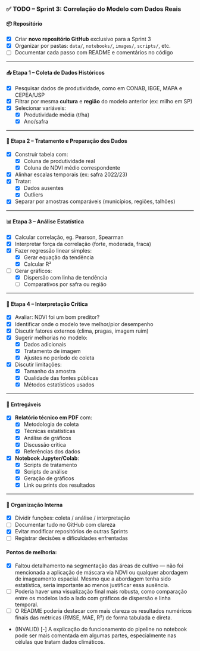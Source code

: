 ### ✅ **TODO – Sprint 3: Correlação do Modelo com Dados Reais**

#### 📦 Repositório

* [x] Criar **novo repositório GitHub** exclusivo para a Sprint 3
* [x] Organizar por pastas: `data/`, `notebooks/`, `images/`, `scripts/`, etc.
* [ ] Documentar cada passo com README e comentários no código

---

#### 📥 Etapa 1 – Coleta de Dados Históricos

* [x] Pesquisar dados de produtividade, como em CONAB, IBGE, MAPA e CEPEA/USP
* [x] Filtrar por mesma **cultura** e **região** do modelo anterior (ex: milho em SP)
* [x] Selecionar variáveis:
  * [x] Produtividade média (t/ha)
  * [x] Ano/safra

---

#### 🧹 Etapa 2 – Tratamento e Preparação dos Dados

* [x] Construir tabela com:
  * [x] Coluna de produtividade real
  * [x] Coluna de NDVI médio correspondente
* [x] Alinhar escalas temporais (ex: safra 2022/23)
* [x] Tratar:
  * [x] Dados ausentes
  * [x] Outliers
* [x] Separar por amostras comparáveis (municípios, regiões, talhões)

---

#### 📊 Etapa 3 – Análise Estatística

* [x] Calcular correlação, eg. Pearson, Spearman
* [x] Interpretar força da correlação (forte, moderada, fraca)
* [x] Fazer regressão linear simples:
  * [x] Gerar equação da tendência
  * [x] Calcular R²
* [ ] Gerar gráficos:
  * [x] Dispersão com linha de tendência
  * [ ] Comparativos por safra ou região

---

#### 🧠 Etapa 4 – Interpretação Crítica

* [x] Avaliar: NDVI foi um bom preditor?
* [x] Identificar onde o modelo teve melhor/pior desempenho
* [x] Discutir fatores externos (clima, pragas, imagem ruim)
* [x] Sugerir melhorias no modelo:
  * [x] Dados adicionais
  * [x] Tratamento de imagem
  * [x] Ajustes no período de coleta
* [x] Discutir limitações:
  * [x] Tamanho da amostra
  * [x] Qualidade das fontes públicas
  * [x] Métodos estatísticos usados

---

#### 📝 Entregáveis

* [x] **Relatório técnico em PDF** com:
  * [x] Metodologia de coleta
  * [x] Técnicas estatísticas
  * [x] Análise de gráficos
  * [x] Discussão crítica
  * [x] Referências dos dados
* [x] **Notebook Jupyter/Colab**:
  * [x] Scripts de tratamento
  * [x] Scripts de análise
  * [x] Geração de gráficos
  * [x] Link ou prints dos resultados

---

#### 👥 Organização Interna

* [x] Dividir funções: coleta / análise / interpretação
* [ ] Documentar tudo no GitHub com clareza
* [x] Evitar modificar repositórios de outras Sprints
* [ ] Registrar decisões e dificuldades enfrentadas

#### Pontos de melhoria:

- [x] Faltou detalhamento na segmentação das áreas de cultivo — não foi mencionada a aplicação de máscara via NDVI ou qualquer abordagem de imageamento espacial. Mesmo que a abordagem tenha sido estatística, seria importante ao menos justificar essa ausência.
- [ ] Poderia haver uma visualização final mais robusta, como comparação entre os modelos lado a lado com gráficos de dispersão e linha temporal.
- [ ] O README poderia destacar com mais clareza os resultados numéricos finais das métricas (RMSE, MAE, R²) de forma tabulada e direta.

- (INVALID) [-] A explicação do funcionamento do pipeline no notebook pode ser mais comentada em algumas partes, especialmente nas células que tratam dados climáticos.

